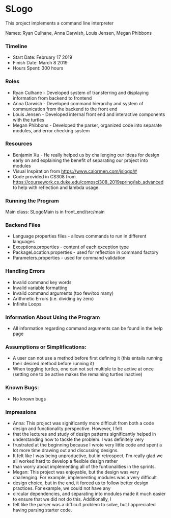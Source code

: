 SLogo
====

This project implements a command line interpreter

Names: Ryan Culhane, Anna Darwish, Louis Jensen, Megan Phibbons

### Timeline

* Start Date: February 17 2019
* Finish Date: March 8 2019
* Hours Spent: 300 hours

### Roles

* Ryan Culhane - Developed system of transferring and displaying information from backend to frontend
* Anna Darwish - Developed command hierarchy and system of communication from the backend to the front end
* Louis Jensen - Developed internal front end and interactive components with the turtles
* Megan Phibbons - Developed the parser, organized code into separate modules, and error checking system


### Resources 

* Benjamin Xu - He really helped us by challenging our ideas for design early on and explaining the benefit of separating our project into modules
* Visual Inspiration from https://www.calormen.com/jslogo/#
* Code provided in CS308 from https://coursework.cs.duke.edu/compsci308_2019spring/lab_advanced to help with reflection and lambda usage

### Running the Program

Main class: SLogoMain is in front_end/src/main


### Backend Files

* Language properties files - allows commands to run in different languages
* Exceptions.properties - content of each exception type
* PackageLocation.properties - used for reflection in command factory
* Parameters.properties - used for command validation


### Handling Errors

* Invalid command key words
* Invalid variable formatting
* Invalid command arguments (too few/too many)
* Arithmetic Errors (i.e. dividing by zero)
* Infinite Loops

### Information About Using the Program

* All information regarding command arguments can be found in the help page

### Assumptions or Simplifications:

* A user can not use a method before first defining it (this entails running their desired method before running it)
* When toggling turtles, one can not set multiple to be active at once (setting one to be active makes the remaining turtles inactive)

### Known Bugs:

* No known bugs

### Impressions

* Anna: This project was significantly more difficult from both a code design and functionality perspective. However, I felt 
* that the lectures and study of design patterns significantly helped in understanding how to tackle the problem. I was definitely very 
* frustrated at the beginning because I wrote very little code and spent a lot more time drawing out and discussing designs. 
* It felt like I was being unproductive, but in retrospect, I'm really glad we all worked hard to develop a flexible design rather 
* than worry about implementing all of the funtionalities in the sprints.
* Megan: This project was enjoyable, but the design was very challenging. For example, implementing modules was a very difficult 
* design choice, but in the end, it forced us to follow better design practices. For example, we could not have any 
* circular dependencies, and separating into modules made it much easier to ensure that we did not do this. Additionally, I 
* felt like the parser was a difficult problem to solve, but I appreciated  having parsing starter code. 

